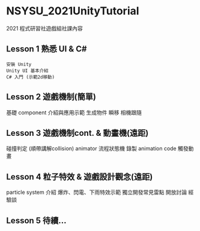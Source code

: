 # NSYSU_2021UnityTutorial
2021 程式研習社遊戲組社課內容

## Lesson 1 熟悉 UI & C#
    
    安裝 Unity
    Unity UI 基本介紹
    C# 入門 (示範2d移動)

## Lesson 2 遊戲機制(簡單)

  基礎 component 介紹與應用示範
  生成物件
  瞬移
  相機跟隨
  
## Lesson 3 遊戲機制cont. & 動畫機(遠距)

  碰撞判定 (順帶講解collision)
  animator 流程狀態機
  錄製 animation
  code 觸發動畫
  
## Lesson 4 粒子特效 & 遊戲設計觀念(遠距)
  
  particle system 介紹
  爆炸、閃電、下雨特效示範
  獨立開發常見雷點
  開放討論
  經驗談
  
## Lesson 5 待續...
